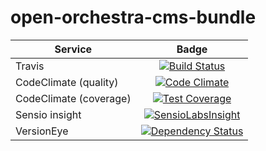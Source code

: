 open-orchestra-cms-bundle
=========================

| Service       | Badge         |
| ------------- |:-------------:|
| Travis | [![Build Status](https://travis-ci.org/open-orchestra/open-orchestra-cms-bundle.svg?branch=master)](https://travis-ci.org/open-orchestra/open-orchestra-cms-bundle) |
| CodeClimate (quality) | [![Code Climate](https://codeclimate.com/github/open-orchestra/open-orchestra-cms-bundle/badges/gpa.svg)](https://codeclimate.com/github/open-orchestra/open-orchestra-cms-bundle) |
| CodeClimate (coverage) | [![Test Coverage](https://codeclimate.com/github/open-orchestra/open-orchestra-cms-bundle/badges/coverage.svg)](https://codeclimate.com/github/open-orchestra/open-orchestra-cms-bundle/coverage) |
| Sensio insight | [![SensioLabsInsight](https://insight.sensiolabs.com/projects/67012b2b-c9c4-41bc-a13d-9981f2244bf7/big.png)](https://insight.sensiolabs.com/projects/67012b2b-c9c4-41bc-a13d-9981f2244bf7) |
| VersionEye | [![Dependency Status](https://www.versioneye.com/user/projects/551e8782971f7843390000f6/badge.svg?style=flat)](https://www.versioneye.com/user/projects/551e8782971f7843390000f6)|
